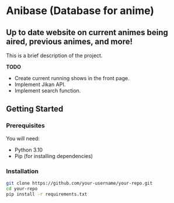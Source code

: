 # Anibase (Database for anime)

## Up to date website on current animes being aired, previous animes, and more!

This is a brief description of the project.

**TODO**
- Create current running shows in the front page.
- Implement Jikan API.
- Implement search function.

## Getting Started

### Prerequisites
You will need:
- Python 3.10
- Pip (for installing dependencies)

### Installation
```bash
git clone https://github.com/your-username/your-repo.git
cd your-repo
pip install -r requirements.txt

